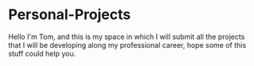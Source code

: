 # Personal-Projects
Hello I'm Tom, and this is my space in which I will submit all the projects that I will be developing along my professional career, hope some of this stuff could help you. 
